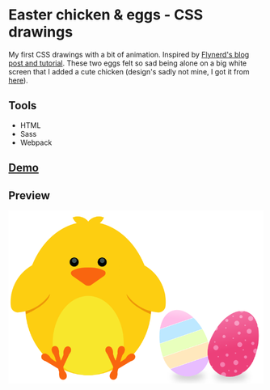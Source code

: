 # Easter chicken & eggs - CSS drawings

My first CSS drawings with a bit of animation. Inspired by [Flynerd's blog post and tutorial](https://www.flynerd.pl/2018/03/jak-stworzyc-jajka-pisanki-za-pomoca-html-css.html). These two eggs felt so sad being alone on a big white screen that I added a cute chicken (design's sadly not mine, I got it from [here](https://www.shutterstock.com/pl/image-vector/sweet-yellow-easter-chicken-sitting-waiting-359973989?src=4lVZThfeyc7k5zFdjliB_w-1-3)).



## Tools

- HTML
- Sass
- Webpack



## [Demo](https://karin-on.github.io/easter-eggs/)



## Preview

![](./src/assets/images/easter-prev.png)
